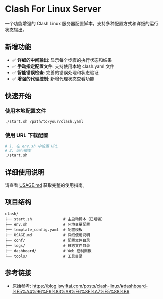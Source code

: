 # Clash For Linux Server

一个功能增强的 Clash Linux 服务器配置脚本，支持多种配置方式和详细的运行状态输出。

## 新增功能

- ✅ **详细的中间输出**: 显示每个步骤的执行状态和结果
- ✅ **手动指定配置文件**: 支持使用本地 clash.yaml 文件
- ✅ **智能错误检查**: 完善的错误处理和状态验证
- ✅ **增强的代理控制**: 新增代理状态查看功能

## 快速开始

### 使用本地配置文件
```bash
./start.sh /path/to/your/clash.yaml
```

### 使用 URL 下载配置
```bash
# 1. 在 env.sh 中设置 URL
# 2. 运行脚本
./start.sh
```

## 详细使用说明

请查看 [USAGE.md](USAGE.md) 获取完整的使用指南。

## 项目结构

```
clash/
├── start.sh              # 主启动脚本（已增强）
├── env.sh                # 环境变量配置
├── template_config.yaml  # 配置模板
├── USAGE.md              # 详细使用说明
├── conf/                 # 配置文件目录
├── logs/                 # 日志文件目录
├── dashboard/            # Web 控制面板
└── tools/                # 工具目录
```

## 参考链接

- 原始参考: https://blog.iswiftai.com/posts/clash-linux/#dashboard-%E5%A4%96%E9%83%A8%E6%8E%A7%E5%88%B6